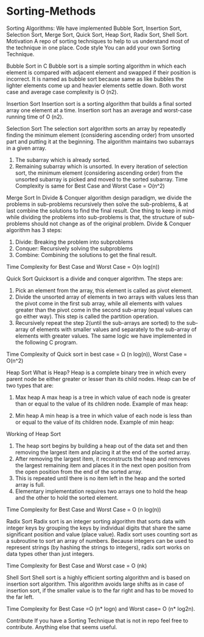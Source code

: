# Sorting-Methods
Sorting Algorithms:
We have implemented Bubble Sort, Insertion Sort, Selection Sort, Merge Sort, Quick Sort, Heap Sort, Radix Sort, Shell Sort.
Motivation
A repo of sorting techniques to help to us understand most of the technique in one place.
Code style
You can add your own Sorting Technique.

Bubble Sort in C
Bubble sort is a simple sorting algorithm in which each element is compared with adjacent element and swapped if their position is incorrect. It is named as bubble sort because same as like bubbles the lighter elements come up and heavier elements settle down.
Both worst case and average case complexity is O (n2).

 
Insertion Sort
Insertion sort is a sorting algorithm that builds a final sorted array one element at a time.
Insertion sort has an average and worst-case running time of O (n2).

 

Selection Sort
The selection sort algorithm sorts an array by repeatedly finding the minimum element (considering ascending order) from unsorted part and putting it at the beginning. The algorithm maintains two subarrays in a given array.
1) The subarray which is already sorted.
2) Remaining subarray which is unsorted.
In every iteration of selection sort, the minimum element (considering ascending order) from the unsorted subarray is picked and moved to the sorted subarray.
Time Complexity is same for Best Case and Worst Case =  O(n^2)
 
Merge Sort
In Divide & Conquer algorithm design paradigm, we divide the problems in sub-problems recursively then solve the sub-problems, & at last combine the solutions to find the final result.
One thing to keep in mind while dividing the problems into sub-problems is that, the structure of sub-problems should not change as of the original problem.
Divide & Conquer algorithm has 3 steps:
1. Divide: Breaking the problem into subproblems
2. Conquer: Recursively solving the subproblems
3. Combine: Combining the solutions to get the final result.

Time Complexity for Best Case and Worst  Case = O(n log(n))
 
Quick Sort
Quicksort is a divide and conquer algorithm.
The steps are: 
1) Pick an element from the array, this element is called as pivot element.
2) Divide the unsorted array of elements in two arrays with values less than the pivot come in the first sub array, while all elements with values greater than the pivot come in the second sub-array (equal values can go either way). This step is called the partition operation.
3) Recursively repeat the step 2(until the sub-arrays are sorted) to the sub-array of elements with smaller values and separately to the sub-array of elements with greater values. The same logic we have implemented in the following C program.

Time Complexity of Quick sort in best case = Ω (n log(n)), Worst Case = O(n^2)
 
Heap Sort
What is Heap?
Heap is a complete binary tree in which every parent node be either greater or lesser than its child nodes. Heap can be of two types that are:
1) Max heap
A max heap is a tree in which value of each node is greater than or equal to the value of its children node.
Example of max heap:
 
2) Min heap
A min heap is a tree in which value of each node is less than or equal to the value of its children node.
Example of min heap:
 
Working of Heap Sort
1.	The heap sort begins by building a heap out of the data set and then removing the largest item and placing it at the end of the sorted array.
2.	After removing the largest item, it reconstructs the heap and removes the largest remaining item and places it in the next open position from the open position from the end of the sorted array.
3.	This is repeated until there is no item left in the heap and the sorted array is full.
4.	Elementary implementation requires two arrays one to hold the heap and the other to hold the sorted element.

Time Complexity for Best Case and Worst Case = O (n log(n))
 
Radix Sort
Radix sort is an integer sorting algorithm that sorts data with integer keys by grouping the keys by individual digits that share the same significant position and value (place value). Radix sort uses counting sort as a subroutine to sort an array of numbers. Because integers can be used to represent strings (by hashing the strings to integers), radix sort works on data types other than just integers.

Time Complexity for Best Case and Worst case = O (nk)
 
Shell Sort
Shell sort is a highly efficient sorting algorithm and is based on insertion sort algorithm. This algorithm avoids large shifts as in case of insertion sort, if the smaller value is to the far right and has to be moved to the far left.

Time Complexity for Best Case =O (n* logn) and Worst case= O (n* log2n).
 
Contribute
If you have a Sorting Technique that is not in repo feel free to contribute.
Anything else that seems useful.
